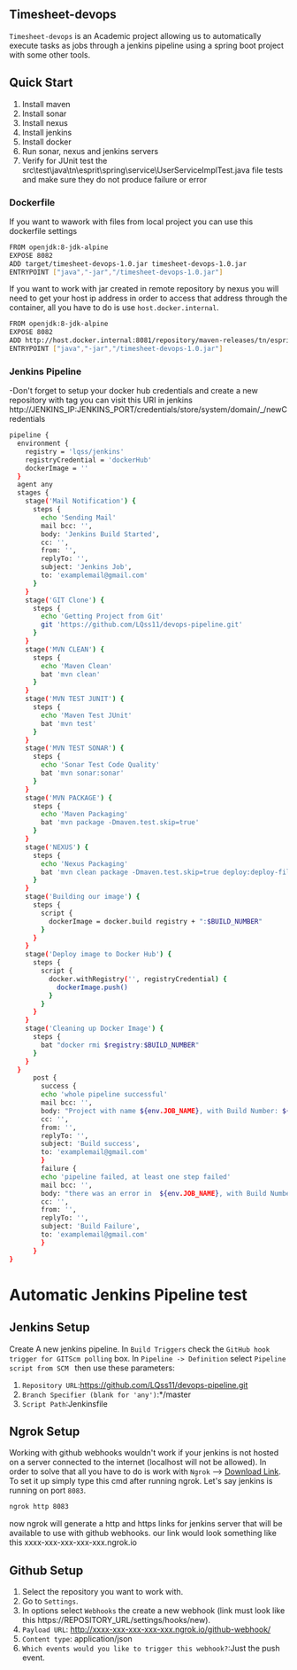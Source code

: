 ## Timesheet-devops
`Timesheet-devops` is an Academic project allowing us to automatically execute tasks as jobs through a jenkins pipeline using a spring boot project with some other tools.
## Quick Start
 1. Install maven
 1. Install sonar
 1. Install nexus
 1. Install jenkins
 1. Install docker
 1. Run sonar, nexus and jenkins servers
 1. Verify for JUnit test the src\test\java\tn\esprit\spring\service\UserServiceImplTest.java file tests and make sure they do not produce failure or error

### Dockerfile

If you want to wawork  with files from local project you can use this dockerfile settings

```sh
FROM openjdk:8-jdk-alpine
EXPOSE 8082
ADD target/timesheet-devops-1.0.jar timesheet-devops-1.0.jar
ENTRYPOINT ["java","-jar","/timesheet-devops-1.0.jar"]

```
If you want to work with jar created in remote repository by nexus you will need to get your host  ip address 
in order to access that address through the container, all you have to do is use `host.docker.internal`.

```sh
FROM openjdk:8-jdk-alpine
EXPOSE 8082
ADD http://host.docker.internal:8081/repository/maven-releases/tn/esprit/spring/timesheet-devops/1.0/timesheet-devops-1.0.jar timesheet-devops-1.0.jar
ENTRYPOINT ["java","-jar","/timesheet-devops-1.0.jar"]

```

### Jenkins Pipeline
-Don't forget to setup your docker hub credentials and create a new repository with tag you can visit this URI in jenkins http://JENKINS_IP:JENKINS_PORT/credentials/store/system/domain/_/newCredentials

```sh
pipeline {
  environment {
    registry = 'lqss/jenkins'
    registryCredential = 'dockerHub'
    dockerImage = ''
  }
  agent any
  stages {
    stage('Mail Notification') {
      steps {
        echo 'Sending Mail'
        mail bcc: '',
        body: 'Jenkins Build Started',
        cc: '',
        from: '',
        replyTo: '',
        subject: 'Jenkins Job',
        to: 'examplemail@gmail.com'
      }
    }
    stage('GIT Clone') {
      steps {
        echo 'Getting Project from Git'
        git 'https://github.com/LQss11/devops-pipeline.git'
      }
    }
    stage('MVN CLEAN') {
      steps {
        echo 'Maven Clean'
        bat 'mvn clean'
      }
    }
    stage('MVN TEST JUNIT') {
      steps {
        echo 'Maven Test JUnit'
        bat 'mvn test'
      }
    }
    stage('MVN TEST SONAR') {
      steps {
        echo 'Sonar Test Code Quality'
        bat 'mvn sonar:sonar'
      }
    }
    stage('MVN PACKAGE') {
      steps {
        echo 'Maven Packaging'
        bat 'mvn package -Dmaven.test.skip=true'
      }
    }
    stage('NEXUS') {
      steps {
        echo 'Nexus Packaging'
        bat 'mvn clean package -Dmaven.test.skip=true deploy:deploy-file -DgroupId=tn.esprit.spring -DartifactId=timesheet-devops -Dversion=1.0 -DgeneratePom=true -Dpackaging=jar  -DrepositoryId=deploymentRepo -Durl=http://localhost:8081/repository/maven-releases/ -Dfile=target/timesheet-devops-1.0.jar'
      }
    }
    stage('Building our image') {
      steps {
        script {
          dockerImage = docker.build registry + ":$BUILD_NUMBER"
        }
      }
    }
    stage('Deploy image to Docker Hub') {
      steps {
        script {
          docker.withRegistry('', registryCredential) {
            dockerImage.push()
          }
        }
      }
    }
    stage('Cleaning up Docker Image') {
      steps {
        bat "docker rmi $registry:$BUILD_NUMBER"
      }
    }
  }
      post {
        success {
        echo 'whole pipeline successful'
        mail bcc: '',
        body: "Project with name ${env.JOB_NAME}, with Build Number: ${env.BUILD_NUMBER}, was built successfully. to check the build result go to build URL: ${env.BUILD_URL}",
        cc: '',
        from: '',
        replyTo: '',
        subject: 'Build success',
        to: 'examplemail@gmail.com'
        }
        failure {
        echo 'pipeline failed, at least one step failed'
        mail bcc: '',
        body: "there was an error in  ${env.JOB_NAME}, with Build Number: ${env.BUILD_NUMBER} to check the error go to build URL: ${env.BUILD_URL}",
        cc: '',
        from: '',
        replyTo: '',
        subject: 'Build Failure',
        to: 'examplemail@gmail.com'
        }
      }
}
```

# Automatic Jenkins Pipeline test

## Jenkins Setup
Create A new jenkins pipeline.
In `Build Triggers` check the `GitHub hook trigger for GITScm polling` box.
In `Pipeline -> Definition` select `Pipeline script from SCM ` then use these parameters:
  1. `Repository URL`:https://github.com/LQss11/devops-pipeline.git
  1. `Branch Specifier (blank for 'any')`:*/master
  1. `Script Path`:Jenkinsfile
## Ngrok Setup 
Working with github webhooks wouldn't work if your jenkins is not hosted on a server connected to the internet (localhost will not be allowed).
In order to solve that all you have to do is work with `Ngrok` --> [Download Link](https://ngrok.com/download).
To set it up simply type this cmd after running ngrok.
Let's say jenkins is running on port `8083`.
 
```sh
ngrok http 8083
```
now ngrok will generate a http and https links for jenkins server that will be available to use with github webhooks.
our link would look something like this xxxx-xxx-xxx-xxx-xxx.ngrok.io
## Github Setup
  1. Select the repository you want to work with.
  1. Go to `Settings`.
  1. In options select `Webhooks` the create a new webhook (link must look like this https://REPOSITORY_URL/settings/hooks/new).
  1. `Payload URL`: http://xxxx-xxx-xxx-xxx-xxx.ngrok.io/github-webhook/ 
  1. `Content type`: application/json
  1. `Which events would you like to trigger this webhook?`:Just the push event. 


